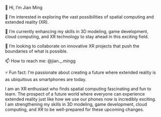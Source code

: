 👋 Hi, I’m Jian Ming

👀 I’m interested in exploring the vast possibilities of spatial computing and extended reality (XR).

🌱 I’m currently enhancing my skills in 3D modeling, game development, cloud computing, and XR technology to stay ahead in this exciting field.

💞️ I’m looking to collaborate on innovative XR projects that push the boundaries of what is possible.

📫 How to reach me: @jian._.mingg

⚡ Fun fact: I'm passionate about creating a future where extended reality is as ubiquitous as smartphones are today.

I am an XR enthusiast who finds spatial computing fascinating and fun to learn. The prospect of a future world where everyone can experience extended reality just like how we use our phones now is incredibly exciting. I am strengthening my skills in 3D modeling, game development, cloud computing, and XR to be well-prepared for these upcoming changes.

<!---
jianming0227/jianming0227 is a ✨ special ✨ repository because its `README.md` (this file) appears on your GitHub profile.
You can click the Preview link to take a look at your changes.
--->
